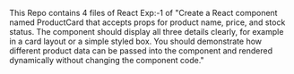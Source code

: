 This Repo contains 4 files of React Exp:-1 of "Create a React component named ProductCard that accepts props for product name, price, and stock status. The component should display all three details clearly, for example in a card layout or a simple styled box. You should demonstrate how different product data can be passed into the component and rendered dynamically without changing the component code." 
